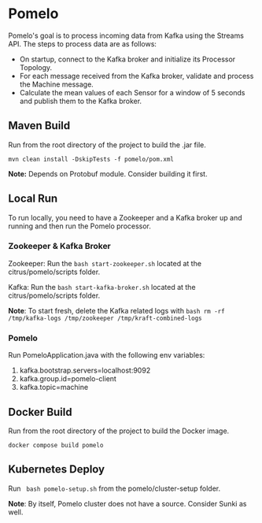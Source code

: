 # Pomelo

Pomelo's goal is to process incoming data from Kafka using the Streams API. The steps to process data are as follows:

- On startup, connect to the Kafka broker and initialize its Processor Topology.
- For each message received from the Kafka broker, validate and process the Machine message.
- Calculate the mean values of each Sensor for a window of 5 seconds and publish them to the Kafka broker.

## Maven Build

Run from the root directory of the project to build the .jar file.

``` mvn clean install -DskipTests -f pomelo/pom.xml ```

__Note:__ Depends on Protobuf module. Consider building it first.

## Local Run

To run locally, you need to have a Zookeeper and a Kafka broker up and running and then run the Pomelo processor.

### Zookeeper & Kafka Broker

Zookeeper: Run the ``` bash start-zookeeper.sh ``` located at the citrus/pomelo/scripts folder.

Kafka: Run the ``` bash start-kafka-broker.sh ``` located at the citrus/pomelo/scripts folder.

__Note__: To start fresh, delete the Kafka related logs with
```bash rm -rf /tmp/kafka-logs /tmp/zookeeper /tmp/kraft-combined-logs ```

### Pomelo

Run PomeloApplication.java with the following env variables:
1. kafka.bootstrap.servers=localhost:9092
2. kafka.group.id=pomelo-client
3. kafka.topic=machine

## Docker Build

Run from the root directory of the project to build the Docker image.

``` docker compose build pomelo ```

## Kubernetes Deploy

Run ``` bash pomelo-setup.sh``` from the pomelo/cluster-setup folder.

__Note__: By itself, Pomelo cluster does not have a source. Consider Sunki as well.